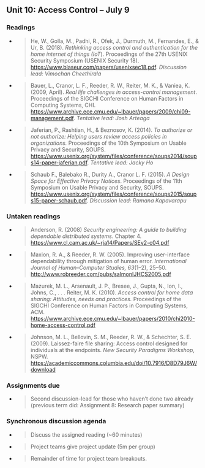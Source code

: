 ## Unit 10: Access Control – July 9

### Readings
  - > He, W., Golla, M., Padhi, R., Ofek, J., Durmuth, M., Fernandes, E., & Ur, B. (2018). *Rethinking access control and authentication for the home internet of things (IoT*). Proceedings of the 27th USENIX Security Symposium (USENIX Security 18). https://www.blaseur.com/papers/usenixsec18.pdf.
    > *Discussion lead: Vimochan Cheethirala*

  - > Bauer, L., Cranor, L. F., Reeder, R. W., Reiter, M. K., & Vaniea, K. (2009, April). *Real life challenges in access-control management*. Proceedings of the SIGCHI Conference on Human Factors in Computing Systems, CHI. https://www.archive.ece.cmu.edu/~lbauer/papers/2009/chi09-management.pdf.
    > *Tentative lead: Josh Arteaga*

  - > Jaferian, P., Rashtian, H., & Beznosov, K. (2014). *To authorize or not authorize: Helping users review access policies in organizations.* Proceedings of the 10th Symposium on Usable Privacy and Security, SOUPS. https://www.usenix.org/system/files/conference/soups2014/soups14-paper-jaferian.pdf.
    > *Tentative lead: Jacky Ho*

  - > Schaub F., Balebako R., Durity A., Cranor L. F. (2015). *A Design Space for Effective Privacy Notices*. Proceedings of the 11th Symposium on Usable Privacy and Security, SOUPS.  https://www.usenix.org/system/files/conference/soups2015/soups15-paper-schaub.pdf.
    > *Discussion lead: Ramana Kapavarapu*



### Untaken readings

  - > Anderson, R. (2008) *Security engineering: A guide to building dependable distributed systems*. Chapter 4. https://www.cl.cam.ac.uk/~rja14/Papers/SEv2-c04.pdf

  - > Maxion, R. A., & Reeder, R. W. (2005). Improving user-interface dependability through mitigation of human error. *International Journal of Human–Computer Studies, 63*(1–2), 25–50. http://www.robreeder.com/pubs/salmonIJHCS2005.pdf

  - > Mazurek, M. L., Arsenault, J. P., Bresee, J., Gupta, N., Ion, I., Johns, C., . . . Reiter, M. K. (2010). *Access control for home data sharing: Attitudes, needs and practices.* Proceedings of the SIGCHI Conference on Human Factors in Computing Systems, ACM. https://www.archive.ece.cmu.edu/~lbauer/papers/2010/chi2010-home-access-control.pdf

  - > Johnson, M. L., Bellovin, S. M., Reeder, R. W., & Schechter, S. E. (2009). Laissez-faire file sharing: Access control designed for individuals at the endpoints. *New Security Paradigms Workshop*, NSPW. https://academiccommons.columbia.edu/doi/10.7916/D8D79J6W/download



### Assignments due

  - > Second discussion-lead for those who haven’t done two already (previous term did: Assignment 8: Research paper summary)



### Synchronous discussion agenda

  - > Discuss the assigned reading (\~60 minutes)
  - > Project teams give project update (5m per group)
  - > Remainder of time for project team breakouts.
